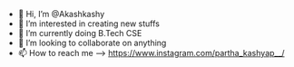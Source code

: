 - 👋 Hi, I’m @Akashkashy
- 👀 I’m interested in creating new stuffs
- 🌱 I’m currently doing B.Tech CSE
- 💞️ I’m looking to collaborate on anything
- 📫 How to reach me --> https://www.instagram.com/partha_kashyap__/

<!---
Akashkashy/Akashkashy is a ✨ special ✨ repository because its `README.md` (this file) appears on your GitHub profile.
You can click the Preview link to take a look at your changes.
--->
